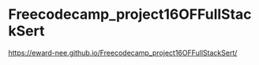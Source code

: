 # Freecodecamp_project16OFFullStackSert

https://eward-nee.github.io/Freecodecamp_project16OFFullStackSert/

